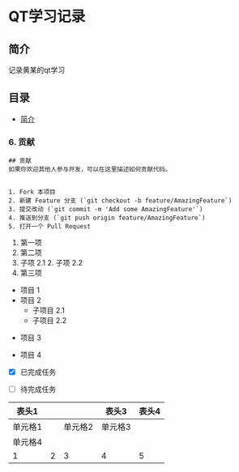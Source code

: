 # QT学习记录
## 简介
记录黄某的qt学习
## 目录
- [简介](#简介)

  
### 6. 贡献
```
## 贡献
如果你欢迎其他人参与开发，可以在这里描述如何贡献代码。


1. Fork 本项目
2. 新建 Feature 分支 (`git checkout -b feature/AmazingFeature`)
3. 提交改动 (`git commit -m 'Add some AmazingFeature'`)
4. 推送到分支 (`git push origin feature/AmazingFeature`)
5. 打开一个 Pull Request

```



1. 第一项
2. 第二项
 1. 子项 2.1
         2. 子项 2.2
3. 第三项

- 项目 1
- 项目 2
  - 子项目 2.1
  - 子项目 2.2
* 项目 3
+ 项目 4

- [x] 已完成任务
- [ ] 待完成任务


| 表头1 | | | 表头3 |表头4|
| ------ | -------------------------------------|------ | ------ |------------|
| 单元格1 || 单元格2 | 单元格3 |
| 单元格4 ||||| 单元格5 | 单元格6 |
|1|2|3|4|5|


